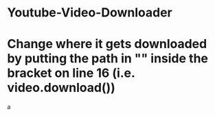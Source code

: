 # Youtube-Video-Downloader
# Change where it gets downloaded by putting the path in "" inside the bracket on line 16 (i.e. video.download())


a


